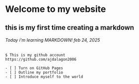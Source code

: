 # Welcome to my website #

## this is my first time creating a markdown ##

###### Today i'm learning MARKDOWN! feb 24, 2025 ######

```
$ This is my github account
https://github.com/ajdalagon2006
```

```
- [ ] Turn on GitHub Pages
- [ ] Outline my portfolio
- [ ] Introduce myself to the world
```
